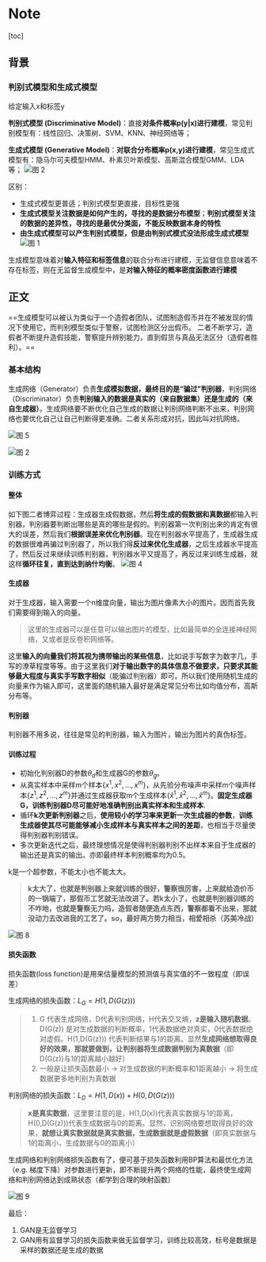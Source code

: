 # Note

[toc]

## 背景

### 判别式模型和生成式模型

给定输入x和标签y

**判别式模型 (Discriminative Model)**：直接**对条件概率p(y|x)进行建模**，常见判别模型有：线性回归、决策树、SVM、KNN、神经网络等；

**生成式模型 (Generative Model)**：**对联合分布概率p(x,y)进行建模**，常见生成式模型有：隐马尔可夫模型HMM、朴素贝叶斯模型、高斯混合模型GMM、LDA等；
![图 2](../images/019fc51488bf80c7ee5837a9b85c555764a968d9f64b9adad9eed0dd1c11b106.png)  

区别：

- 生成式模型更普适；判别式模型更直接，目标性更强
- **生成式模型关注数据是如何产生的，寻找的是数据分布模型**；**判别式模型关注的数据的差异性，寻找的是最优分类面，不能反映数据本身的特性**
- **由生成式模型可以产生判别式模型，但是由判别式模式没法形成生成式模型**
![图 1](../images/65abaff7311805eb17da51d8f8b17f32d75d8c0d74b2ccb887d90108f21047f4.png)  

生成模型意味着对**输入特征和标签信息**的联合分布进行建模，无监督信息意味着不存在标签，则在无监督生成模型中，是**对输入特征的概率密度函数进行建模**

## 正文

==生成模型可以被认为类似于一个造假者团队，试图制造假币并在不被发现的情况下使用它，而判别模型类似于警察，试图检测区分出假币。
二者不断学习，造假者不断提升造假技能，警察提升辨别能力，直到假货与真品无法区分（造假者胜利）。==

### 基本结构

生成网络（Generator）负责**生成模拟数据，最终目的是“骗过”判别器**，判别网络（Discriminator）负责**判别输入的数据是真实的（来自数据集）还是生成的（来自生成器）**。生成网络要不断优化自己生成的数据让判别网络判断不出来，判别网络也要优化自己让自己判断得更准确。二者关系形成对抗，因此叫对抗网络。

![图 5](../images/b85ce7628b42755f63ec5aa0b7bd0adc26772eac7de6100beaba72f74c9ec518.png)  

![图 2](../images/b5649f0d7d4035b5f6c6cb3edfa7b591f5e4750947f03d4d904316c3a6a24a28.png)  

### 训练方式

#### 整体

如下图二者博弈过程：生成器生成假数据，然后**将生成的假数据和真数据**都输入判别器，判别器要判断出哪些是真的哪些是假的。判别器第一次判别出来的肯定有很大的误差，然后我们**根据误差来优化判别器**。现在判别器水平提高了，生成器生成的数据很难再骗过判别器了，所以我们得**反过来优化生成器**，之后生成器水平提高了，然后反过来继续训练判别器，判别器水平又提高了，再反过来训练生成器，就这样**循环往复，直到达到纳什均衡**。
![图 4](../images/8a893b5fc1cc63fe02e87178d54edb667f043c60490e87d373342e57ed81c60b.png)  

#### 生成器

对于生成器，输入需要一个n维度向量，输出为图片像素大小的图片。因而首先我们需要得到输入的向量。
> 这里的生成器可以是任意可以输出图片的模型，比如最简单的全连接神经网络，又或者是反卷积网络等。

这里**输入的向量我们将其视为携带输出的某些信息**，比如说手写数字为数字几，手写的潦草程度等等。由于这里我们**对于输出数字的具体信息不做要求，只要求其能够最大程度与真实手写数字相似**（能骗过判别器）即可。所以我们使用随机生成的向量来作为输入即可，这里面的随机输入最好是满足常见分布比如均值分布，高斯分布等。

#### 判别器

判别器不用多说，往往是常见的判别器，输入为图片，输出为图片的真伪标签。

#### 训练过程

- 初始化判别器D的参数$\theta_d$和生成器G的参数$\theta_g$。
- 从真实样本中采样m个样本$\{x^1,x^2,...,x^m\}$，从先验分布噪声中采样m个噪声样本$\{z^1, z^2, ...,z^m\}$并通过生成器获取m个生成样本$\{\hat{x}^1,\hat{x}^2,...,\hat{x}^m\}$。**固定生成器G，训练判别器D尽可能好地准确判别出真实样本和生成样本**.
- 循环**k次更新判别器**之后，**使用较小的学习率来更新一次生成器的参数**，**训练生成器使其尽可能能够减小生成样本与真实样本之间的差距**，也相当于尽量使得判别器判别错误。
- 多次更新迭代之后，最终理想情况是使得判别器判别不出样本来自于生成器的输出还是真实的输出。亦即最终样本判别概率均为0.5。

k是一个超参数，不能太小也不能太大。
> **k太大了，也就是判别器上来就训练的很好，警察很厉害，上来就给造价币的一锅端了，那假币工艺就无法改进了。若k太小了，也就是判别器训练的不咋地，也就是警察无力吗，造假者随便造点东西，警察都看不出来，那就没动力去改进我的工艺了。so，最好两方势力相当，相爱相杀（苏美冷战）**

![图 8](../images/0ddea898b291f87b43f61a0aa89d357db919688f8fbd4d8e91eca5beb79805a8.png)  

#### 损失函数

损失函数(loss function)是用来估量模型的预测值与真实值的不一致程度（即误差）

生成网络的损失函数：$L_G=H(1,D(G(z)))$

> 1. G 代表生成网络，D代表判别网络，H代表交叉熵，**z是输入随机数据**。D(G(z)) 是对生成数据的判断概率，1代表数据绝对真实，0代表数据绝对虚假。H(1,D(G(z))) 代表判断结果与1的距离。显然**生成网络想取得良好的效果，那就要做到，让判别器将生成数据判别为真数据**（即D(G(z))与1的距离越小越好）
> 2. 一般是让损失函数最小 -> 对生成数据的判断概率和1距离越小 -> 将生成数据更多地判别为真数据

判别网络的损失函数：$L_D=H(1,D(x)) + H(0,D(G(z)))$
> **x是真实数据**，这里要注意的是，H(1,D(x))代表真实数据与1的距离，H(0,D(G(z)))代表生成数据与0的距离。显然，识别网络要想取得良好的效果，**就想让真实数据就是真实数据，生成数据就是虚假数据**（即真实数据与1的距离小，生成数据与0的距离小）

生成网络和判别网络损失函数有了，便可基于损失函数利用BP算法和最优化方法（e.g. 梯度下降）对参数进行更新，即不断提升两个网络的性能，最终使生成网络和判别网络达到成熟状态（都学到合理的映射函数）

![图 9](../images/dfd247342dc5cfd11e029a2c204430a8150fad562ef404b771b0fbf9e90b0043.png)  

最后：

1. GAN是无监督学习
2. GAN用有监督学习的损失函数来做无监督学习，训练比较高效，标号是数据是采样的数据还是生成的数据
